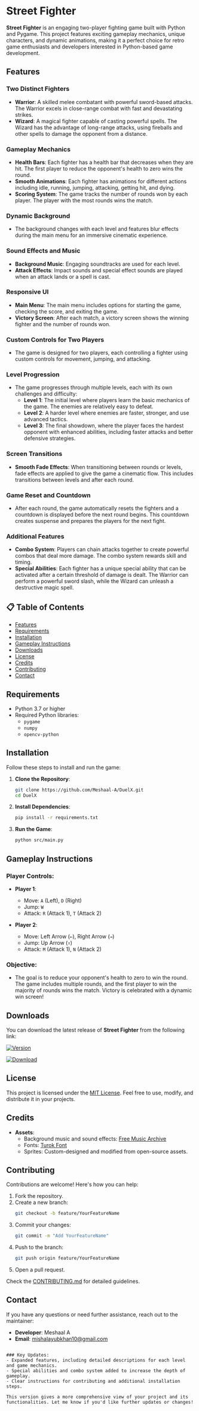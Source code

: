 

# Street Fighter

**Street Fighter** is an engaging two-player fighting game built with Python and Pygame. This project features exciting gameplay mechanics, unique characters, and dynamic animations, making it a perfect choice for retro game enthusiasts and developers interested in Python-based game development.

## Features
### **Two Distinct Fighters**
- **Warrior**: A skilled melee combatant with powerful sword-based attacks. The Warrior excels in close-range combat with fast and devastating strikes. 
- **Wizard**: A magical fighter capable of casting powerful spells. The Wizard has the advantage of long-range attacks, using fireballs and other spells to damage the opponent from a distance.

### **Gameplay Mechanics**
- **Health Bars**: Each fighter has a health bar that decreases when they are hit. The first player to reduce the opponent's health to zero wins the round.
- **Smooth Animations**: Each fighter has animations for different actions including idle, running, jumping, attacking, getting hit, and dying.
- **Scoring System**: The game tracks the number of rounds won by each player. The player with the most rounds wins the match.

### **Dynamic Background**
- The background changes with each level and features blur effects during the main menu for an immersive cinematic experience.

### **Sound Effects and Music**
- **Background Music**: Engaging soundtracks are used for each level.
- **Attack Effects**: Impact sounds and special effect sounds are played when an attack lands or a spell is cast.

### **Responsive UI**
- **Main Menu**: The main menu includes options for starting the game, checking the score, and exiting the game.
- **Victory Screen**: After each match, a victory screen shows the winning fighter and the number of rounds won.

### **Custom Controls for Two Players**
- The game is designed for two players, each controlling a fighter using custom controls for movement, jumping, and attacking.

### **Level Progression**
- The game progresses through multiple levels, each with its own challenges and difficulty:
  - **Level 1**: The initial level where players learn the basic mechanics of the game. The enemies are relatively easy to defeat.
  - **Level 2**: A harder level where enemies are faster, stronger, and use advanced tactics.
  - **Level 3**: The final showdown, where the player faces the hardest opponent with enhanced abilities, including faster attacks and better defensive strategies.

### **Screen Transitions**
- **Smooth Fade Effects**: When transitioning between rounds or levels, fade effects are applied to give the game a cinematic flow. This includes transitions between levels and after each round.

### **Game Reset and Countdown**
- After each round, the game automatically resets the fighters and a countdown is displayed before the next round begins. This countdown creates suspense and prepares the players for the next fight.

### **Additional Features**
- **Combo System**: Players can chain attacks together to create powerful combos that deal more damage. The combo system rewards skill and timing.
- **Special Abilities**: Each fighter has a unique special ability that can be activated after a certain threshold of damage is dealt. The Warrior can perform a powerful sword slash, while the Wizard can unleash a destructive magic spell.

## 📋 Table of Contents
- [Features](#features)
- [Requirements](#requirements)
- [Installation](#installation)
- [Gameplay Instructions](#gameplay-instructions)
- [Downloads](#downloads)
- [License](#license)
- [Credits](#credits)
- [Contributing](#contributing)
- [Contact](#contact)

## Requirements
- Python 3.7 or higher
- Required Python libraries:
  - `pygame`
  - `numpy`
  - `opencv-python`

## Installation

Follow these steps to install and run the game:

1. **Clone the Repository**:
   ```bash
   git clone https://github.com/Meshaal-A/DuelX.git
   cd DuelX
   ```

2. **Install Dependencies**:
   ```bash
   pip install -r requirements.txt
   ```

3. **Run the Game**:
   ```bash
   python src/main.py
   ```

## Gameplay Instructions

### Player Controls:
- **Player 1**:
  - Move: `A` (Left), `D` (Right)
  - Jump: `W`
  - Attack: `R` (Attack 1), `T` (Attack 2)

- **Player 2**:
  - Move: Left Arrow (`←`), Right Arrow (`→`)
  - Jump: Up Arrow (`↑`)
  - Attack: `M` (Attack 1), `N` (Attack 2)

### Objective:
- The goal is to reduce your opponent's health to zero to win the round. The game includes multiple rounds, and the first player to win the majority of rounds wins the match. Victory is celebrated with a dynamic win screen!

## Downloads
You can download the latest release of **Street Fighter** from the following link:

[![Version](https://img.shields.io/github/v/release/Meshaal-A/DuelX?color=%230567ff&label=Latest%20Release&style=for-the-badge)](https://github.com/Meshaal-A/DuelX/releases/latest) 

[![Download](https://custom-icon-badges.demolab.com/badge/-Download-0B6623?style=for-the-badge&logo=download&logoColor=white)](https://github.com/Meshaal-A/DuelX/releases/download/v1.1/Game.zip)


## License

This project is licensed under the [MIT License](LICENSE). Feel free to use, modify, and distribute it in your projects.

## Credits

- **Assets**:
  - Background music and sound effects: [Free Music Archive](https://freemusicarchive.org/)
  - Fonts: [Turok Font](https://www.fontspace.com/turok-font)
  - Sprites: Custom-designed and modified from open-source assets.

## Contributing

Contributions are welcome! Here's how you can help:
1. Fork the repository.
2. Create a new branch:
   ```bash
   git checkout -b feature/YourFeatureName
   ```
3. Commit your changes:
   ```bash
   git commit -m "Add YourFeatureName"
   ```
4. Push to the branch:
   ```bash
   git push origin feature/YourFeatureName
   ```
5. Open a pull request.

Check the [CONTRIBUTING.md](CONTRIBUTING.md) for detailed guidelines.

## Contact

If you have any questions or need further assistance, reach out to the maintainer:
- **Developer**: Meshaal A
- **Email**: [mishalayubkhan10@gmail.com](mailto:mishalayubkhan10@gmail.com)
```

### Key Updates:
- Expanded features, including detailed descriptions for each level and game mechanics.
- Special abilities and combo system added to increase the depth of gameplay.
- Clear instructions for contributing and additional installation steps.

This version gives a more comprehensive view of your project and its functionalities. Let me know if you'd like further updates or changes!
